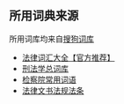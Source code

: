 ## 所用词典来源

所用词库均来自[搜狗词库](https://pinyin.sogou.com/dict/)

- [法律词汇大全【官方推荐】](https://pinyin.sogou.com/dict/detail/index/15128)
- [刑法学总词库](https://pinyin.sogou.com/dict/detail/index/7144)
- [检察院常用词语](https://pinyin.sogou.com/dict/detail/index/5801)
- [法律文书法规法条](https://pinyin.sogou.com/dict/detail/index/6301)